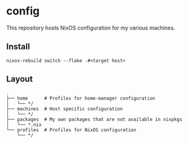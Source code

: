 # config

This repository hosts NixOS configuration for my various machines.

## Install

```
nixos-rebuild switch --flake .#<target host>
```

## Layout

```
.
├── home      # Profiles for home-manager configuration
│   └── */
├── machines  # Host specific configuration
│   └── */
├── packages  # My own packages that are not available in nixpkgs
│   └── *.nix
└── profiles  # Profiles for NixOS configuration
    └── */
```
